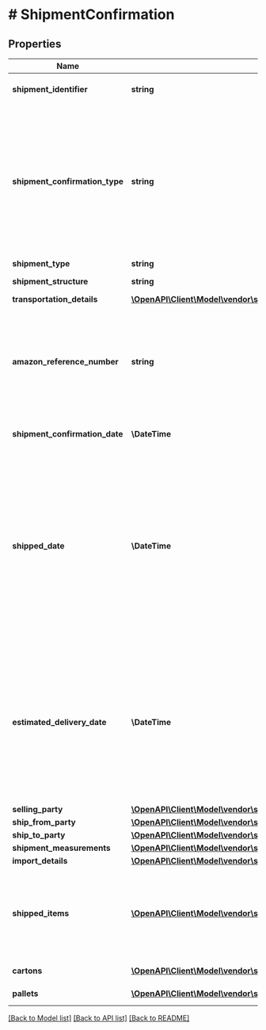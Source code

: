 # # ShipmentConfirmation

## Properties

Name | Type | Description | Notes
------------ | ------------- | ------------- | -------------
**shipment_identifier** | **string** | Unique shipment ID (not used over the last 365 days). |
**shipment_confirmation_type** | **string** | Indicates if this shipment confirmation is the initial confirmation, or intended to replace an already posted shipment confirmation. If replacing an existing shipment confirmation, be sure to provide the identical shipmentIdentifier and sellingParty information as in the previous confirmation. |
**shipment_type** | **string** | The type of shipment. | [optional]
**shipment_structure** | **string** | Shipment hierarchical structure. | [optional]
**transportation_details** | [**\OpenAPI\Client\Model\vendor\shipments\TransportationDetailsForShipmentConfirmation**](TransportationDetailsForShipmentConfirmation.md) |  | [optional]
**amazon_reference_number** | **string** | The Amazon Reference Number is a unique identifier generated by Amazon for all Collect/WePay shipments when you submit  a routing request. This field is mandatory for Collect/WePay shipments. | [optional]
**shipment_confirmation_date** | **\DateTime** | Date on which the shipment confirmation was submitted. |
**shipped_date** | **\DateTime** | The date and time of the departure of the shipment from the vendor&#39;s location. Vendors are requested to send ASNs within 30 minutes of departure from their warehouse/distribution center or at least 6 hours prior to the appointment time at the buyer destination warehouse, whichever is sooner. Shipped date mentioned in the shipment confirmation should not be in the future. | [optional]
**estimated_delivery_date** | **\DateTime** | The date and time on which the shipment is estimated to reach buyer&#39;s warehouse. It needs to be an estimate based on the average transit time between ship from location and the destination. The exact appointment time will be provided by the buyer and is potentially not known when creating the shipment confirmation. | [optional]
**selling_party** | [**\OpenAPI\Client\Model\vendor\shipments\PartyIdentification**](PartyIdentification.md) |  |
**ship_from_party** | [**\OpenAPI\Client\Model\vendor\shipments\PartyIdentification**](PartyIdentification.md) |  |
**ship_to_party** | [**\OpenAPI\Client\Model\vendor\shipments\PartyIdentification**](PartyIdentification.md) |  |
**shipment_measurements** | [**\OpenAPI\Client\Model\vendor\shipments\ShipmentMeasurements**](ShipmentMeasurements.md) |  | [optional]
**import_details** | [**\OpenAPI\Client\Model\vendor\shipments\ImportDetails**](ImportDetails.md) |  | [optional]
**shipped_items** | [**\OpenAPI\Client\Model\vendor\shipments\Item[]**](Item.md) | A list of the items in this shipment and their associated details. If any of the item detail fields are common at a carton or a pallet level, provide them at the corresponding carton or pallet level. |
**cartons** | [**\OpenAPI\Client\Model\vendor\shipments\Carton[]**](Carton.md) | A list of the cartons in this shipment. | [optional]
**pallets** | [**\OpenAPI\Client\Model\vendor\shipments\Pallet[]**](Pallet.md) | A list of the pallets in this shipment. | [optional]

[[Back to Model list]](../../README.md#models) [[Back to API list]](../../README.md#endpoints) [[Back to README]](../../README.md)
